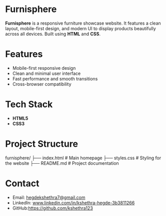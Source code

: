 # Furnisphere

**Furnisphere** is a responsive furniture showcase website. It features a clean layout, mobile-first design, and modern UI to display products beautifully across all devices. Built using **HTML** and **CSS**.

# Features
- Mobile-first responsive design  
- Clean and minimal user interface  
-  Fast performance and smooth transitions  
- Cross-browser compatibility  

# Tech Stack
- **HTML5**  
- **CSS3**  

# Project Structure
furnisphere/
├── index.html      # Main homepage
├── styles.css      # Styling for the website
├── README.md       # Project documentation

#  Contact
-  Email: hegdekshethra7@gmail.com
- LinkedIn: www.linkedin.com/in/kshethra-hegde-3b3811266
- GitHub:https://github.com/kshethra123


